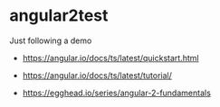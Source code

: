 # angular2test
Just following a demo

* https://angular.io/docs/ts/latest/quickstart.html

* https://angular.io/docs/ts/latest/tutorial/

* https://egghead.io/series/angular-2-fundamentals
